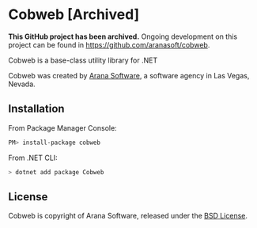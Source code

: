 # Cobweb [Archived]

**This GitHub project has been archived.** Ongoing development on this project can be found in https://github.com/aranasoft/cobweb.

Cobweb is a base-class utility library for .NET

Cobweb was created by [Arana Software](https://www.aranasoft.com), a software agency in Las Vegas, Nevada.

## Installation

From Package Manager Console:

```bash
PM> install-package cobweb
```

From .NET CLI:

```bash
> dotnet add package Cobweb
```

## License

Cobweb is copyright of Arana Software, released under the [BSD License](http://opensource.org/licenses/BSD-3-Clause).
